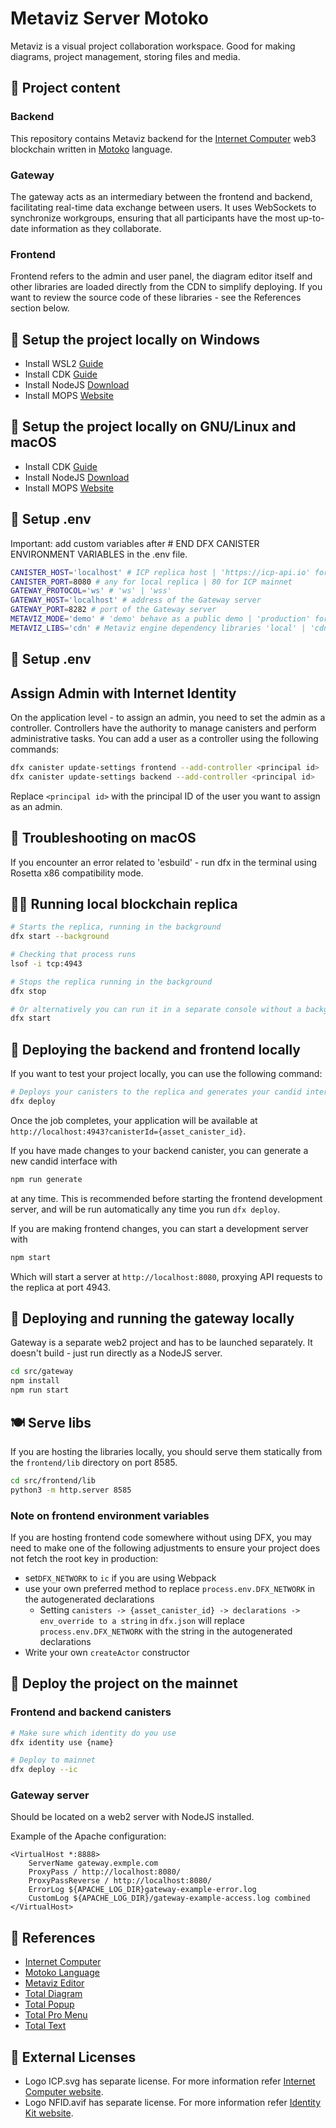 # Metaviz Server Motoko

Metaviz is a visual project collaboration workspace. Good for making diagrams, project management, storing files and media.

## 🎁 Project content

### Backend

This repository contains Metaviz backend for the [Internet Computer](https://internetcomputer.org/) web3 blockchain written in [Motoko](https://github.com/dfinity/motoko) language.

### Gateway

The gateway acts as an intermediary between the frontend and backend, facilitating real-time data exchange between users. It uses WebSockets to synchronize workgroups, ensuring that all participants have the most up-to-date information as they collaborate.

### Frontend

Frontend refers to the admin and user panel, the diagram editor itself and other libraries are loaded directly from the CDN to simplify deploying. If you want to review the source code of these libraries - see the References section below.

## 🚀 Setup the project locally on Windows

- Install WSL2 [Guide](https://learn.microsoft.com/en-us/windows/wsl/install)
- Install CDK [Guide](https://internetcomputer.org/docs/current/developer-docs/getting-started/install/)
- Install NodeJS [Download](https://nodejs.org/en/download/)
- Install MOPS [Website](https://mops.one/)

## 🚀 Setup the project locally on GNU/Linux and macOS

- Install CDK [Guide](https://internetcomputer.org/docs/current/developer-docs/getting-started/install/)
- Install NodeJS [Download](https://nodejs.org/en/download/)
- Install MOPS [Website](https://mops.one/)

## 🔧 Setup .env

Important: add custom variables after # END DFX CANISTER ENVIRONMENT VARIABLES in the .env file.

```bash
CANISTER_HOST='localhost' # ICP replica host | 'https://icp-api.io' for ICP mainnet
CANISTER_PORT=8080 # any for local replica | 80 for ICP mainnet
GATEWAY_PROTOCOL='ws' # 'ws' | 'wss'
GATEWAY_HOST='localhost' # address of the Gateway server
GATEWAY_PORT=8282 # port of the Gateway server
METAVIZ_MODE='demo' # 'demo' behave as a public demo | 'production' for official release
METAVIZ_LIBS='cdn' # Metaviz engine dependency libraries 'local' | 'cdn'
```

## 🔧 Setup .env


## Assign Admin with Internet Identity

On the application level - to assign an admin, you need to set the admin as a controller. Controllers have the authority to manage canisters and perform administrative tasks. You can add a user as a controller using the following commands:

```bash
dfx canister update-settings frontend --add-controller <principal id>
dfx canister update-settings backend --add-controller <principal id>
```

Replace `<principal id>` with the principal ID of the user you want to assign as an admin.

## 🐞 Troubleshooting on macOS

If you encounter an error related to 'esbuild' - run dfx in the terminal using Rosetta x86 compatibility mode.

## 🏃‍♂️ Running local blockchain replica

```bash
# Starts the replica, running in the background
dfx start --background

# Checking that process runs
lsof -i tcp:4943

# Stops the replica running in the background
dfx stop
```

```bash
# Or alternatively you can run it in a separate console without a background process
dfx start
```

## 🚚 Deploying the backend and frontend locally

If you want to test your project locally, you can use the following command:

```bash
# Deploys your canisters to the replica and generates your candid interface
dfx deploy
```

Once the job completes, your application will be available at `http://localhost:4943?canisterId={asset_canister_id}`.

If you have made changes to your backend canister, you can generate a new candid interface with

```bash
npm run generate
```

at any time. This is recommended before starting the frontend development server, and will be run automatically any time you run `dfx deploy`.

If you are making frontend changes, you can start a development server with

```bash
npm start
```

Which will start a server at `http://localhost:8080`, proxying API requests to the replica at port 4943.

## 🚚 Deploying and running the gateway locally

Gateway is a separate web2 project and has to be launched separately. It doesn't build - just run directly as a NodeJS server.

```bash
cd src/gateway
npm install
npm run start
```

## 🍽 Serve libs

If you are hosting the libraries locally, you should serve them statically from the `frontend/lib` directory on port 8585.

```bash
cd src/frontend/lib
python3 -m http.server 8585
```

### Note on frontend environment variables

If you are hosting frontend code somewhere without using DFX, you may need to make one of the following adjustments to ensure your project does not fetch the root key in production:

- set`DFX_NETWORK` to `ic` if you are using Webpack
- use your own preferred method to replace `process.env.DFX_NETWORK` in the autogenerated declarations
  - Setting `canisters -> {asset_canister_id} -> declarations -> env_override to a string` in `dfx.json` will replace `process.env.DFX_NETWORK` with the string in the autogenerated declarations
- Write your own `createActor` constructor

## 🚛 Deploy the project on the mainnet

### Frontend and backend canisters

```bash
# Make sure which identity do you use
dfx identity use {name}

# Deploy to mainnet
dfx deploy --ic
```

### Gateway server

Should be located on a web2 server with NodeJS installed.

Example of the Apache configuration:

```
<VirtualHost *:8888>
    ServerName gateway.exmple.com
    ProxyPass / http://localhost:8080/
    ProxyPassReverse / http://localhost:8080/
    ErrorLog ${APACHE_LOG_DIR}gateway-example-error.log
    CustomLog ${APACHE_LOG_DIR}/gateway-example-access.log combined
</VirtualHost>
```

## 🔗 References

- [Internet Computer](https://internetcomputer.org)
- [Motoko Language](https://github.com/dfinity/motoko)
- [Metaviz Editor](https://github.com/dariuszdawidowski/metaviz-editor)
- [Total Diagram](https://github.com/dariuszdawidowski/total-diagram)
- [Total Popup](https://github.com/dariuszdawidowski/total-popup)
- [Total Pro Menu](https://github.com/dariuszdawidowski/total-pro-menu)
- [Total Text](https://github.com/dariuszdawidowski/total-text)

## 📝 External Licenses

- Logo ICP.svg has separate license. For more information refer [Internet Computer website](https://internetcomputer.org).
- Logo NFID.avif has separate license. For more information refer [Identity Kit website](https://docs.identitykit.xyz).
